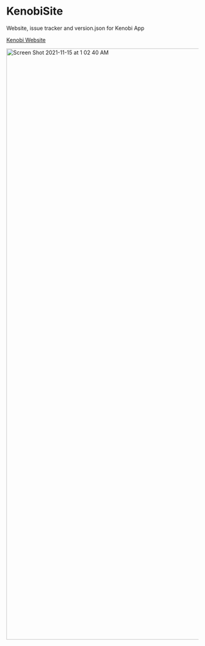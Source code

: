 # KenobiSite
Website, issue tracker and version.json for Kenobi App

[Kenobi Website](https://aayush9029.github.io/KenobiSite/)


<img width="1552" alt="Screen Shot 2021-11-15 at 1 02 40 AM" src="https://user-images.githubusercontent.com/43297314/141730429-5399ff4b-85be-429e-9065-1f35e94e7955.png">
